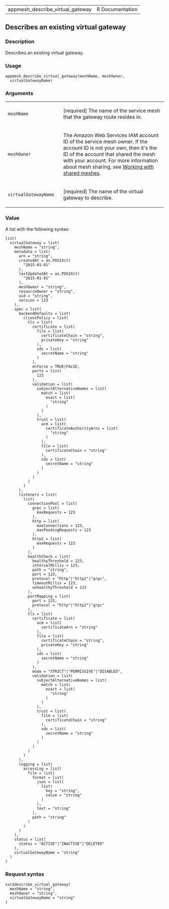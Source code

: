 <table style="width: 100%;">
<tbody>
<tr class="odd">
<td>appmesh_describe_virtual_gateway</td>
<td style="text-align: right;">R Documentation</td>
</tr>
</tbody>
</table>

## Describes an existing virtual gateway

### Description

Describes an existing virtual gateway.

### Usage

    appmesh_describe_virtual_gateway(meshName, meshOwner,
      virtualGatewayName)

### Arguments

<table>
<colgroup>
<col style="width: 35%" />
<col style="width: 65%" />
</colgroup>
<tbody>
<tr class="odd">
<td><code
id="appmesh_describe_virtual_gateway_:_meshName">meshName</code></td>
<td><p>[required] The name of the service mesh that the gateway route
resides in.</p></td>
</tr>
<tr class="even">
<td><code
id="appmesh_describe_virtual_gateway_:_meshOwner">meshOwner</code></td>
<td><p>The Amazon Web Services IAM account ID of the service mesh owner.
If the account ID is not your own, then it's the ID of the account that
shared the mesh with your account. For more information about mesh
sharing, see <a
href="https://docs.aws.amazon.com/app-mesh/latest/userguide/sharing.html">Working
with shared meshes</a>.</p></td>
</tr>
<tr class="odd">
<td><code
id="appmesh_describe_virtual_gateway_:_virtualGatewayName">virtualGatewayName</code></td>
<td><p>[required] The name of the virtual gateway to describe.</p></td>
</tr>
</tbody>
</table>

### Value

A list with the following syntax:

    list(
      virtualGateway = list(
        meshName = "string",
        metadata = list(
          arn = "string",
          createdAt = as.POSIXct(
            "2015-01-01"
          ),
          lastUpdatedAt = as.POSIXct(
            "2015-01-01"
          ),
          meshOwner = "string",
          resourceOwner = "string",
          uid = "string",
          version = 123
        ),
        spec = list(
          backendDefaults = list(
            clientPolicy = list(
              tls = list(
                certificate = list(
                  file = list(
                    certificateChain = "string",
                    privateKey = "string"
                  ),
                  sds = list(
                    secretName = "string"
                  )
                ),
                enforce = TRUE|FALSE,
                ports = list(
                  123
                ),
                validation = list(
                  subjectAlternativeNames = list(
                    match = list(
                      exact = list(
                        "string"
                      )
                    )
                  ),
                  trust = list(
                    acm = list(
                      certificateAuthorityArns = list(
                        "string"
                      )
                    ),
                    file = list(
                      certificateChain = "string"
                    ),
                    sds = list(
                      secretName = "string"
                    )
                  )
                )
              )
            )
          ),
          listeners = list(
            list(
              connectionPool = list(
                grpc = list(
                  maxRequests = 123
                ),
                http = list(
                  maxConnections = 123,
                  maxPendingRequests = 123
                ),
                http2 = list(
                  maxRequests = 123
                )
              ),
              healthCheck = list(
                healthyThreshold = 123,
                intervalMillis = 123,
                path = "string",
                port = 123,
                protocol = "http"|"http2"|"grpc",
                timeoutMillis = 123,
                unhealthyThreshold = 123
              ),
              portMapping = list(
                port = 123,
                protocol = "http"|"http2"|"grpc"
              ),
              tls = list(
                certificate = list(
                  acm = list(
                    certificateArn = "string"
                  ),
                  file = list(
                    certificateChain = "string",
                    privateKey = "string"
                  ),
                  sds = list(
                    secretName = "string"
                  )
                ),
                mode = "STRICT"|"PERMISSIVE"|"DISABLED",
                validation = list(
                  subjectAlternativeNames = list(
                    match = list(
                      exact = list(
                        "string"
                      )
                    )
                  ),
                  trust = list(
                    file = list(
                      certificateChain = "string"
                    ),
                    sds = list(
                      secretName = "string"
                    )
                  )
                )
              )
            )
          ),
          logging = list(
            accessLog = list(
              file = list(
                format = list(
                  json = list(
                    list(
                      key = "string",
                      value = "string"
                    )
                  ),
                  text = "string"
                ),
                path = "string"
              )
            )
          )
        ),
        status = list(
          status = "ACTIVE"|"INACTIVE"|"DELETED"
        ),
        virtualGatewayName = "string"
      )
    )

### Request syntax

    svc$describe_virtual_gateway(
      meshName = "string",
      meshOwner = "string",
      virtualGatewayName = "string"
    )
